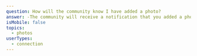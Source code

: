 ```yaml
---
question: How will the community know I have added a photo?
answer: -The community will receive a notification that you added a photo.
isMobile: false
topics:
  - photos
userTypes:
  - connection
---
```

